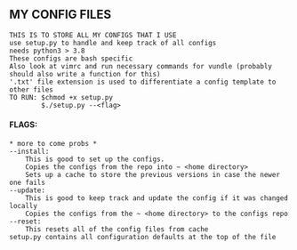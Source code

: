 ## MY CONFIG FILES
    THIS IS TO STORE ALL MY CONFIGS THAT I USE
    use setup.py to handle and keep track of all configs
    needs python3 > 3.8
    These configs are bash specific
    Also look at vimrc and run necessary commands for vundle (probably should also write a function for this)
    '.txt' file extension is used to differentiate a config template to other files
    TO RUN: $chmod +x setup.py
            $./setup.py --<flag>

#### FLAGS:
    * more to come probs *
    --install:
        This is good to set up the configs.
        Copies the configs from the repo into ~ <home directory>
        Sets up a cache to store the previous versions in case the newer one fails
    --update:
        This is good to keep track and update the config if it was changed locally
        Copies the configs from the ~ <home directory> to the configs repo
    --reset:
        This resets all of the config files from cache
    setup.py contains all configuration defaults at the top of the file
